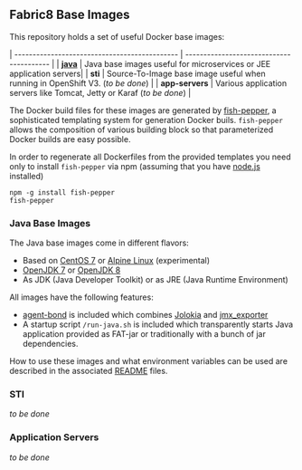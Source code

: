 ## Fabric8 Base Images

This repository holds a set of useful Docker base images:

| --------------------------------------------- | ---------------------------------------- |
| **[java](java-base-images)** | Java base images useful for microservices or JEE application servers|
| **sti** | Source-To-Image base image useful when running in OpenShift V3. (*to be done*) |
| **app-servers** | Various application servers like Tomcat, Jetty or Karaf (*to be done*) |

The Docker build files for these images are generated by
[fish-pepper](https://github.com/rhuss/fish-pepper), a sophisticated
templating system for generation Docker buils. `fish-pepper` allows
the composition of various building block so that parameterized Docker
builds are easy possible. 

In order to regenerate all Dockerfiles from the provided templates you
need only to install `fish-pepper` via npm (assuming that you have
[node.js](https://nodejs.org/) installed)

```
npm -g install fish-pepper
fish-pepper
```

### Java Base Images

The Java base images come in different flavors:

* Based on [CentOS 7](https://www.centos.org/) or
  [Alpine Linux](https://www.alpinelinux.org/) (experimental) 
* [OpenJDK 7](http://openjdk.java.net/projects/jdk7/) or
  [OpenJDK 8](http://openjdk.java.net/projects/jdk8/) 
* As JDK (Java Developer Toolkit) or as JRE (Java Runtime Environment)

All images have the following features:

* [agent-bond](https://github.com/fabric8io/agent-bond) is included
  which combines [Jolokia](http://www.jolokia.org) and
  [jmx_exporter](https://github.com/prometheus/jmx_exporter) 
* A startup script `/run-java.sh` is included which transparently
  starts Java application provided as FAT-jar or traditionally with a
  bunch of jar dependencies.

How to use these images and what environment variables can be used are
described in the associated
[README](java/images/centos/openjdk8/jdk/README.md) files.  

### STI

*to be done*

### Application Servers

*to be done*
